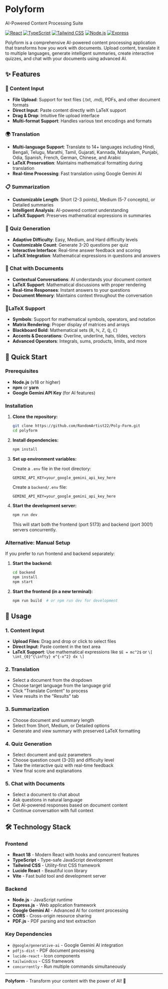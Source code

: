 # Polyform

AI-Powered Content Processing Suite

[![React](https://img.shields.io/badge/React-18.3.1-blue.svg)](https://reactjs.org/)
[![TypeScript](https://img.shields.io/badge/TypeScript-5.5.3-blue.svg)](https://www.typescriptlang.org/)
[![Tailwind CSS](https://img.shields.io/badge/Tailwind_CSS-3.4.1-38B2AC.svg)](https://tailwindcss.com/)
[![Node.js](https://img.shields.io/badge/Node.js-18+-green.svg)](https://nodejs.org/)
[![Express](https://img.shields.io/badge/Express-5.1.0-black.svg)](https://expressjs.com/)

Polyform is a comprehensive AI-powered content processing application that transforms how you work with documents. Upload content, translate it to multiple languages, generate intelligent summaries, create interactive quizzes, and chat with your documents using advanced AI.

## ✨ Features

### 📝 Content Input
- **File Upload**: Support for text files (.txt, .md), PDFs, and other document formats
- **Direct Input**: Paste content directly with LaTeX support
- **Drag & Drop**: Intuitive file upload interface
- **Multi-format Support**: Handles various text encodings and formats

### 🌍 Translation
- **Multi-language Support**: Translate to 14+ languages including Hindi, Bengali, Telugu, Marathi, Tamil, Gujarati, Kannada, Malayalam, Punjabi, Odia, Spanish, French, German, Chinese, and Arabic
- **LaTeX Preservation**: Maintains mathematical formatting during translation
- **Real-time Processing**: Fast translation using Google Gemini AI

### 📋 Summarization
- **Customizable Length**: Short (2-3 points), Medium (5-7 concepts), or Detailed summaries
- **Intelligent Analysis**: AI-powered content understanding
- **LaTeX Support**: Preserves mathematical expressions in summaries

### 🎯 Quiz Generation
- **Adaptive Difficulty**: Easy, Medium, and Hard difficulty levels
- **Customizable Count**: Generate 3-20 questions per quiz
- **Interactive Interface**: Real-time answer feedback and scoring
- **LaTeX Integration**: Mathematical expressions in questions and answers

### 💬 Chat with Documents
- **Contextual Conversations**: AI understands your document content
- **LaTeX Support**: Mathematical discussions with proper rendering
- **Real-time Responses**: Instant answers to your questions
- **Document Memory**: Maintains context throughout the conversation

### 🎨LaTeX Support
- **Symbols**: Support for mathematical symbols, operators, and notation
- **Matrix Rendering**: Proper display of matrices and arrays
- **Blackboard Bold**: Mathematical sets (ℝ, ℕ, ℤ, ℚ, ℂ)
- **Accents & Decorations**: Overline, underline, hats, tildes, vectors
- **Advanced Operators**: Integrals, sums, products, limits, and more

## 🚀 Quick Start

### Prerequisites

- **Node.js** (v18 or higher)
- **npm** or **yarn**
- **Google Gemini API Key** (for AI features)

### Installation

1. **Clone the repository:**
   ```bash
   git clone https://github.com/RandomArtist22/Poly-Form.git
   cd polyform
   ```

2. **Install dependencies:**
   ```bash
   npm install
   ```

3. **Set up environment variables:**

   Create a `.env` file in the root directory:
   ```env
   GEMINI_API_KEY=your_google_gemini_api_key_here
   ```

   Create a `backend/.env` file:
   ```env
   GEMINI_API_KEY=your_google_gemini_api_key_here
   ```

4. **Start the development server:**
   ```bash
   npm run dev
   ```

   This will start both the frontend (port 5173) and backend (port 3001) servers concurrently.

### Alternative: Manual Setup

If you prefer to run frontend and backend separately:

1. **Start the backend:**
   ```bash
   cd backend
   npm install
   npm start
   ```

2. **Start the frontend (in a new terminal):**
   ```bash
   npm run build  # or npm run dev for development
   ```

## 📖 Usage

### 1. Content Input
- **Upload Files**: Drag and drop or click to select files
- **Direct Input**: Paste content in the text area
- **LaTeX Support**: Use mathematical expressions like `$E = mc^2$` or `\[ \int_{0}^{\infty} e^{-x^2} dx \]`

### 2. Translation
- Select a document from the dropdown
- Choose target language from the language grid
- Click "Translate Content" to process
- View results in the "Results" tab

### 3. Summarization
- Choose document and summary length
- Select from Short, Medium, or Detailed options
- Generate and view summary with preserved LaTeX formatting

### 4. Quiz Generation
- Select document and quiz parameters
- Choose question count (3-20) and difficulty level
- Take the interactive quiz with real-time feedback
- View final score and explanations

### 5. Chat with Documents
- Select a document to chat about
- Ask questions in natural language
- Get AI-powered responses based on document content
- Continue conversation with full context

## 🛠️ Technology Stack

### Frontend
- **React 18** - Modern React with hooks and concurrent features
- **TypeScript** - Type-safe JavaScript development
- **Tailwind CSS** - Utility-first CSS framework
- **Lucide React** - Beautiful icon library
- **Vite** - Fast build tool and development server

### Backend
- **Node.js** - JavaScript runtime
- **Express.js** - Web application framework
- **Google Gemini AI** - Advanced AI for content processing
- **CORS** - Cross-origin resource sharing
- **PDF.js** - PDF parsing and text extraction

### Key Dependencies
- `@google/generative-ai` - Google Gemini AI integration
- `pdfjs-dist` - PDF document processing
- `lucide-react` - Icon components
- `tailwindcss` - CSS framework
- `concurrently` - Run multiple commands simultaneously



---

**Polyform** - Transform your content with the power of AI! 🚀
